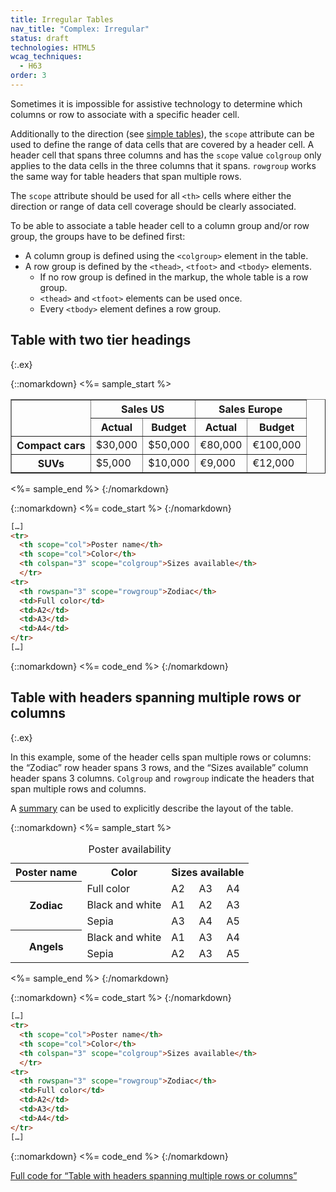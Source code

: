 ```yaml
---
title: Irregular Tables
nav_title: "Complex: Irregular"
status: draft
technologies: HTML5
wcag_techniques:
  - H63
order: 3
---
```


Sometimes it is impossible for assistive technology to determine which columns or row to associate with a specific header cell.

Additionally to the direction (see [simple tables](simple.html)), the `scope` attribute can be used to define the range of data cells that are covered by a header cell. A header cell that spans three columns and has the `scope` value `colgroup` only applies to the data cells in the three columns that it spans. `rowgroup` works the same way for table headers that span multiple rows.

The `scope` attribute should be used for all `<th>` cells where either the direction or range of data cell coverage should be clearly associated.

To be able to associate a table header cell to a column group and/or row group, the groups have to be defined first:

* A column group is defined using the `<colgroup>` element in the table.
* A row group is defined by the `<thead>`, `<tfoot>` and `<tbody>` elements.
  - If no row group is defined in the markup, the whole table is a row group. 
  - `<thead>` and  `<tfoot>` elements can be used once.
  - Every `<tbody>` element defines a row group.

## Table with two tier headings
{:.ex}

{::nomarkdown}
<%= sample_start %>

<table width="200" border="1">
  <tr>
    <td rowspan="2"></td>
    <th colspan="2" scope="col">Sales US</th>
    <th colspan="2" scope="col">Sales Europe</th>
  </tr>
  <tr>
    <th scope="col">Actual</th>
    <th scope="col">Budget</th>
    <th scope="col">Actual</th>
    <th scope="col">Budget</th>
  </tr>
  <tr>
  <th scope="row">Compact&nbsp;cars</th>
    <td>$30,000</td>
    <td>$50,000</td>
    <td>€80,000</td>
    <td>€100,000</td>
  </tr>
  <tr>
  <th scope="row">SUVs</th>
    <td>$5,000</td>
    <td>$10,000</td>
    <td>€9,000</td>
    <td>€12,000</td>
  </tr>
</table>
<%= sample_end %>
{:/nomarkdown}

{::nomarkdown}
<%= code_start %>
{:/nomarkdown}

~~~ html
[…]
<tr>
  <th scope="col">Poster name</th>
  <th scope="col">Color</th>
  <th colspan="3" scope="colgroup">Sizes available</th>
  </tr>
<tr>
  <th rowspan="3" scope="rowgroup">Zodiac</th>
  <td>Full color</td>
  <td>A2</td>
  <td>A3</td>
  <td>A4</td>
</tr>
[…]
~~~

{::nomarkdown}
<%= code_end %>
{:/nomarkdown}

## Table with headers spanning multiple rows or columns
{:.ex}

In this example, some of the header cells span multiple rows or columns: the “Zodiac” row header spans 3 rows, and the “Sizes available” column header spans 3 columns. `Colgroup` and `rowgroup` indicate the headers that span multiple rows and columns.

A [summary](caption-summary.html) can be used to explicitly describe the layout of the table.

{::nomarkdown}
<%= sample_start %>

<table>
  <caption>
    Poster availability
  </caption>
  <tr>
    <th scope="col">Poster name</th>
    <th scope="col">Color</th>
    <th colspan="3" scope="colgroup">Sizes available</th>
    </tr>
  <tr>
    <th rowspan="3" scope="rowgroup">Zodiac</th>
    <td>Full color</td>
    <td>A2</td>
    <td>A3</td>
    <td>A4</td>
  </tr>
  <tr>
    <td>Black and white</td>
    <td>A1</td>
    <td>A2</td>
    <td>A3</td>
  </tr>
  <tr>
    <td>Sepia</td>
    <td>A3</td>
    <td>A4</td>
    <td>A5</td>
  </tr>
  <tr>
    <th rowspan="2" scope="rowgroup">Angels</th>
    <td>Black and white</td>
    <td>A1</td>
    <td>A3</td>
    <td>A4</td>
  </tr>
  <tr>
    <td>Sepia</td>
    <td>A2</td>
    <td>A3</td>
    <td>A5</td>
  </tr>
</table>

<%= sample_end %>
{:/nomarkdown}

{::nomarkdown}
<%= code_start %>
{:/nomarkdown}

~~~ html
[…]
<tr>
  <th scope="col">Poster name</th>
  <th scope="col">Color</th>
  <th colspan="3" scope="colgroup">Sizes available</th>
  </tr>
<tr>
  <th rowspan="3" scope="rowgroup">Zodiac</th>
  <td>Full color</td>
  <td>A2</td>
  <td>A3</td>
  <td>A4</td>
</tr>
[…]
~~~

{::nomarkdown}
<%= code_end %>
{:/nomarkdown}

[Full code for “Table with headers spanning multiple rows or columns”](examples/scope-multiple.html)
